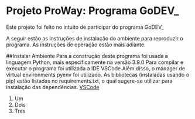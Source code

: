 # Projeto ProWay: Programa GoDEV_

Este projeto foi feito no intuito de participar do programa GoDEV_

A seguir estão as instruções de instalação do ambiente para
reproduzir o programa.
As instruções de operação estão mais adiante.

##Instalar Ambiente
Para a construção deste programa foi usada a linguagem Python,
mais especificamente na versão 3.9.0
Para compilar e executar o programa foi utilizada a IDE VSCode
Além disso, o manager de virtual environments pyenv foi utilizado.
As bibliotecas (instaladas usando o pip) estão listadas no requirements.txt,
o qual sugere-se utilizar para instalação das dependências.
[VSCode](https://www.codetime.io)

1. Um
2. Dois
3. Tres
